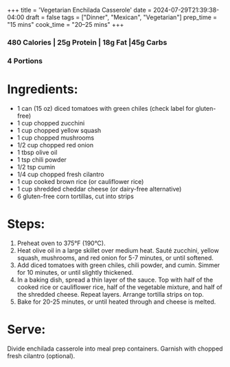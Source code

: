+++
title = 'Vegetarian Enchilada Casserole'
date = 2024-07-29T21:39:38-04:00
draft = false 
tags = ["Dinner", "Mexican", "Vegetarian"]
prep_time = "15 mins"
cook_time = "20–25 mins"
+++

### 480 Calories | 25g Protein | 18g Fat |45g Carbs
### 4 Portions

# Ingredients:
- 1 can (15 oz) diced tomatoes with green chiles (check label for gluten-free)
- 1 cup chopped zucchini
- 1 cup chopped yellow squash
- 1 cup chopped mushrooms
- 1/2 cup chopped red onion
- 1 tbsp olive oil
- 1 tsp chili powder
- 1/2 tsp cumin
- 1/4 cup chopped fresh cilantro
- 1 cup cooked brown rice (or cauliflower rice)
- 1 cup shredded cheddar cheese (or dairy-free alternative)
- 6 gluten-free corn tortillas, cut into strips

# Steps:
1. Preheat oven to 375°F (190°C).
2. Heat olive oil in a large skillet over medium heat. Sauté zucchini, yellow squash, mushrooms, and red onion for 5-7 minutes, or until softened.
3. Add diced tomatoes with green chiles, chili powder, and cumin. Simmer for 10 minutes, or until slightly thickened.
4. In a baking dish, spread a thin layer of the sauce. Top with half of the cooked rice or cauliflower rice, half of the vegetable mixture, and half of the shredded cheese. Repeat layers. Arrange tortilla strips on top.
5. Bake for 20-25 minutes, or until heated through and cheese is melted.

# Serve: 
Divide enchilada casserole into meal prep containers. Garnish with chopped fresh cilantro (optional).

